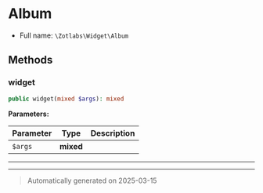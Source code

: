 
# Album





* Full name: `\Zotlabs\Widget\Album`




## Methods


### widget



```php
public widget(mixed $args): mixed
```








**Parameters:**

| Parameter | Type | Description |
|-----------|------|-------------|
| `$args` | **mixed** |  |





***


***
> Automatically generated on 2025-03-15
